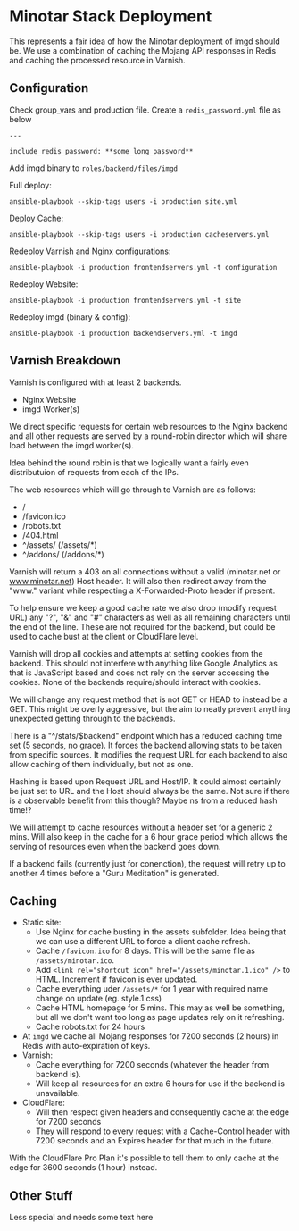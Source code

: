 # Minotar Stack Deployment

This represents a fair idea of how the Minotar deployment of imgd should be. We use a combination of caching the Mojang API responses in Redis and caching the processed resource in Varnish.

## Configuration

Check group_vars and production file. Create a `redis_password.yml` file as below

````
---

include_redis_password: **some_long_password**
````

Add imgd binary to `roles/backend/files/imgd`

Full deploy:

`ansible-playbook --skip-tags users -i production site.yml`

Deploy Cache:

`ansible-playbook --skip-tags users -i production cacheservers.yml`

Redeploy Varnish and Nginx configurations:

`ansible-playbook -i production frontendservers.yml -t configuration`

Redeploy Website:

`ansible-playbook -i production frontendservers.yml -t site`

Redeploy imgd (binary & config):

`ansible-playbook -i production backendservers.yml -t imgd`

## Varnish Breakdown

Varnish is configured with at least 2 backends.
 * Nginx Website
 * imgd Worker(s)

We direct specific requests for certain web resources to the Nginx backend and all other requests are served by a round-robin director which will share load between the imgd worker(s).

Idea behind the round robin is that we logically want a fairly even distributuion of requests from each of the IPs.

The web resources which will go through to Varnish are as follows:
* /
* /favicon.ico
* /robots.txt
* /404.html
* ^/assets/ (/assets/*)
* ^/addons/ (/addons/*)

Varnish will return a 403 on all connections without a valid (minotar.net or www.minotar.net) Host header. It will also then redirect away from the "www." variant while respecting a X-Forwarded-Proto header if present.

To help ensure we keep a good cache rate we also drop (modify request URL) any "?", "&" and "#" characters as well as all remaining characters until the end of the line. These are not required for the backend, but could be used to cache bust at the client or CloudFlare level.

Varnish will drop all cookies and attempts at setting cookies from the backend. This should not interfere with anything like Google Analytics as that is JavaScript based and does not rely on the server accessing the cookies. None of the backends require/should interact with cookies.

We will change any request method that is not GET or HEAD to instead be a GET. This might be overly aggressive, but the aim to neatly prevent anything unexpected getting through to the backends.

There is a "^/stats/$backend" endpoint which has a reduced caching time set (5 seconds, no grace). It forces the backend allowing stats to be taken from specific sources. It modifies the request URL for each backend to also allow caching of them individually, but not as one.

Hashing is based upon Request URL and Host/IP. It could almost certainly be just set to URL and the Host should always be the same. Not sure if there is a observable benefit from this though? Maybe ns from a reduced hash time!?

We will attempt to cache resources without a header set for a generic 2 mins. Will also keep in the cache for a 6 hour grace period which allows the serving of resources even when the backend goes down.

If a backend fails (currently just for conenction), the request will retry up to another 4 times before a "Guru Meditation" is generated.

## Caching

* Static site:
  * Use Nginx for cache busting in the assets subfolder. Idea being that we can use a different URL to force a client cache refresh.
  * Cache `/favicon.ico` for 8 days. This will be the same file as `/assets/minotar.ico`.
  * Add `<link rel="shortcut icon" href="/assets/minotar.1.ico" />` to HTML. Increment if favicon is ever updated.
  * Cache everything uder `/assets/*` for 1 year with required name change on update (eg. style.1.css)
  * Cache HTML homepage for 5 mins. This may as well be something, but all we don't want too long as page updates rely on it refreshing.
  * Cache robots.txt for 24 hours
* At `imgd` we cache all Mojang responses for 7200 seconds (2 hours) in Redis with auto-expiration of keys.
* Varnish:
  * Cache everything for 7200 seconds (whatever the header from backend is).
  * Will keep all resources for an extra 6 hours for use if the backend is unavailable.
* CloudFlare:
  * Will then respect given headers and consequently cache at the edge for 7200 seconds
  * They will respond to every request with a Cache-Control header with 7200 seconds and an Expires header for that much in the future.

With the CloudFlare Pro Plan it's possible to tell them to only cache at the edge for 3600 seconds (1 hour) instead.

## Other Stuff

Less special and needs some text here
